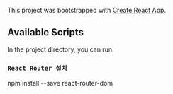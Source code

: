 This project was bootstrapped with [Create React App](https://github.com/facebook/create-react-app).

## Available Scripts

In the project directory, you can run:

### `React Router 설치`

npm install --save react-router-dom

